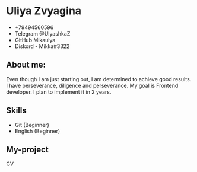 # Uliya Zvyagina
* +79494560596
* Telegram @UlyashkaZ
* GitHub Mikaulya
* Diskord - Mikka#3322
## About me:
Even though I am just starting out, I am determined to achieve good results. I have perseverance, diligence and perseverance.
My goal is Frontend developer. I plan to implement it in 2 years.
## Skills
* Git (Beginner)
* English (Beginner)
## My-project
CV
